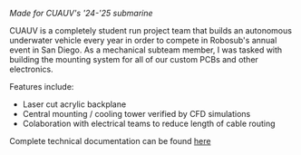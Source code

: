 _Made for CUAUV's '24-'25 submarine_

CUAUV is a completely student run project team that builds an autonomous underwater vehicle every year in order to compete in Robosub's annual event in San Diego. As a mechanical subteam member, I was tasked with building the mounting system for all of our custom PCBs and other electronics.

Features include:

- Laser cut acrylic backplane
- Central mounting / cooling tower verified by CFD simulations
- Colaboration with electrical teams to reduce length of cable routing

Complete technical documentation can be found [here](cuauv-racks.pdf)
